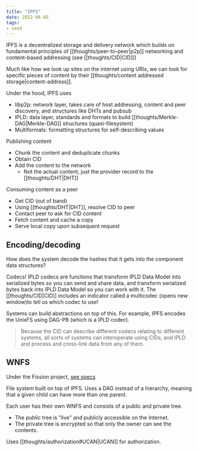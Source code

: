 ```yaml
---
title: "IPFS"
date: 2022-06-05
tags:
- seed
---
```


IPFS is a decentralized storage and delivery network which builds on fundamental principles of [[thoughts/peer-to-peer|p2p]] networking and content-based addressing (see [[thoughts/CID|CID]])

Much like how we look up sites on the internet using URIs, we can look for specific pieces of content by their [[thoughts/content addressed storage|content-address]]. 

Under the hood, IPFS uses
- libp2p: network layer, takes care of host addressing, content and peer discovery, and structures like DHTs and pubsub
- IPLD: data layer, standards and formats to build [[thoughts/Merkle-DAG|Merkle-DAG]] structures (quasi-filesystem)
- Multiformats: formatting structures for self-describing values

Publishing content
- Chunk the content and deduplicate chunks
- Obtain CID
- Add the content to the network
	- Not the actual content, just the provider record to the [[thoughts/DHT|DHT]]

Consuming content as a peer
- Get CID (out of band)
- Using [[thoughts/DHT|DHT]], resolve CID to peer
- Contact peer to ask for CID content
- Fetch content and cache a copy
- Serve local copy upon subsequent request

## Encoding/decoding
How does the system decode the hashes that it gets into the component data structures?

Codecs! IPLD codecs are functions that transform IPLD Data Model into serialized bytes so you can send and share data, and transform serialized bytes back into IPLD Data Model so you can work with it. The [[thoughts/CID|CID]] includes an indicator called a multicodec (opens new window)to tell us which codec to use!

Systems can build abstractions on top of this. For example, IPFS encodes the UnixFS using DAG-PB (which is a IPLD codec).

> Because the CID can describe different codecs relating to different systems, all sorts of systems can interoperate using CIDs, and IPLD and process and cross-link data from any of them.

## WNFS
Under the Fission project, [see specs](https://guide.fission.codes/developers/webnative/file-system-wnfs)

File system built on top of IPFS. Uses a DAG instead of a hierarchy, meaning that a given child can have more than one parent.

Each user has their own WNFS and consists of a public and private tree.

- The public tree is "live" and publicly accessible on the Internet.
- The private tree is encrypted so that only the owner can see the contents.

Uses [[thoughts/authorization#UCAN|UCAN]] for authorization.